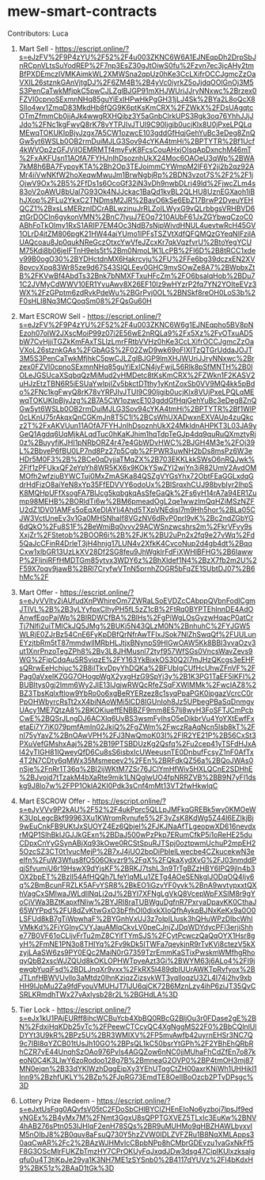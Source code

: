 # mew-smart-contracts

Contributors: Luca

1. Mart Sell - https://escript.online/?s=eJzFV%2F9P4zYU%2F52%2F4u003ZKNC6W6A1EJNEqpDh2DrpSbJnRCpnVLtsSuYodREP%2F7np3EsZ30gJtOiwS0fu%2Fzvn7ec3jcAHy2tmBfPXDEmczIVMKAimkWL2XMWSna2qpUz0hKe3CcLXifrOCCJgmcZzOaVXIL26stznkGAnVjtgDJ%2F6ZM4B%2B4yVc0iyrkZ5oJjdqOOlGnOj3M5S3PenCaTwkMfjpkC5pwCJLZglBJGP91mXHJWUriJJryNNxwc%2Brzex0FZVI0cpnoSExmnNHq85guYiExIHPwHkPgGH31jLJ4Sk%2BYa2L8oQcX8SIlo4wv1ZmqD83MkdHb8fQG9K6ptKsKmCRX%2FZWkX%2FDsUAgqtcOTmZfmmCb0jjAJk4wwgRXHQjbz3Y5aGnbClrkUPS3Rgk3oq76YhhJJjJJdo%2FNc1kgFwyQ8rK78vYTPJIvJTUI9C90Ijgib0ucjKlx8U0jPxeLPQLqMEwqTOKUKIpBjyJzgx7A5CW1ozwcE103gddGfHqjGehYuBc3eDeg8ZnQGw5yt6WSLb0OB2rmDuiMJLG3Sov94cYKA4tmHi%2BPTYTR%2Bf1Ucf4kWVOp2zGFJVilOEMRMTf4myFvK8FcsCouAHxjOIsqApDxnchM46mT%2FxAKFUsn11AOfA7FYHJnIhDsoznhUkX24Moc6OAOeU3qWp%2BWA7kM8h6BA7FypoyKTA%2Bh2Op3TEJoimmCYWmpM2lF6Y2ji2b2qz92AMr4iiVwNKfW2hoXeqwMwuJm1BrwNgbjRp%2BDN3vzot7S%2F2%2F1jOjwV9Ox%2B5%2FfDs1s6OcoGf32iN3vDh9nwbDLrj49ld%2FjwcZLm4s83oV2oAWU8bUal7G93Ok4NJJckac1BaQd1kvBL2QLHU8UznEGXaoh1iBhJXop%2FLu2YkxC2TNDmsM2JR%2BavO6kSe6EbZ17BrwP2DyeuYEHQCZ1%2BxsLsMERznlDCrABLwzinuJrRLZoILWyxG9vQLrbbgsVRHBVD6ztGrDOCIn6gykonVMN%2BnC7lyuJ7EOq7210AUbF61JxZGYbwqCzoC0ABhFoTkOImy1RxS1ARIP7EM4Oc3NdB7sNjpWivdHNUL4uevtwRcH45GV1OLrD4jtZM806pgK21HW44aiYUmo1IPFsTSZVtXdfQFQMQzGYeqNIFzjlAUAQcoau8Jp0qukNReGczOtxcYwVfeJZcxKr7qkVqzfvrU%2BtoYegYCUM75Kdi8b06jeIFTnH9els5t%2Bm0NmoL1K1LcPB%2Fl6D%2B8tRCC1xdev99B0ogO30%2BYDHctdnMX6Hakrcvju%2FU%2FFe6bg39dczxEN2XV8pvcvXpq83Wr85ze9d67S43SIQLEev0GHC9mvSOwZe8A7%2BWpbxZtB%2FKVwBf4AbdTs32Bnk7bNMXFTxuHFcZm%2FO6bsalqHob%2BDu71C2JVMyCdWWV10ER1YvuAwv8X26EF10Iz9wHYzrP2fq7YN2YOIteEVz3WX%2FzGPptm6zdRvkPdeWu%2BGrPvj0OL%2BNSkf8reOH0LoS3b%2F0sHLI8Nq3MCQoqSm08%2FQsGu60H

2. Mart ESCROW Sell - https://escript.online/?s=eJzFV%2F9P4zYU%2F52%2F4u003ZKNC6W6g1EJNEqpho5BV8pNEzoh07olW2JXscMoiP99z07i2E56wE2nRQLa9%2Fx5Xz%2FvOTxuAD5bW7CvHjjiTGZkKmFAxTSLlzLmrFRtbVVHz0hKe3CcLXifrOCCJgmcZzOaVXoL26stznkGAs%2FGbAGS%2F02ZwD9wk69oFlXITzQTGrUddaJOJT3M5S3PenCaTwkMfjhkC5pwCJLZglBJGP9lmXHJWUriJJryNNxwc%2Brzex0FZVI0cpnoSExmnNHq85guYiExICN4jyFwjL56Rlk8pSfMNTH%2B0IOLeJGSUcaXSqbqQzMjMud2vHMDetc8tKsKmCRX%2FZWkn1F2KASV2uHJzEtzTBN6R5iESUaYwIpjIZv5bkctDTthy1yKntZoxSb0VV9MQ4kk5pBdo%2FNc1kgFwyQ8rK78vYRPJIvJTUI9C90Ijgib0ucjKlx8VUjPxeLPQLqMEwqTOKUKIpBjyJzg%2B7A5CW1ozwcE103gddGfHqjGehYuBc3eDeg8ZnQGw5yt6WSLb0OB2rmDuiMJLG3Sov94cYKA4tmHi%2BPTYTR%2Bf1WIP0cLKnU75rAkqxQnCGKmJn8T5C1l%2BCsWhUXADwxnEXVAUp4zuQkcz2T%2FxAKVUun11AOfA7FYHJnIhDsoznhUkX24MkIdnAHPKT3L03JA9yGeQ1Agdq6UqMjkALqdTuc0hKaKJhim1hqTdpTeGJp4dq9quRuQXmztyRj0z%2BuyyfiKJHI1pNRbORZ4r47e4GbWDvHWC%2BJGH4M3e%2FOj39L%2BbveP6fBU0LP7nd8Pz27p5Cgb%2FPWR3uwNH2bDs8msPz6W3eHDr5M0F3%2B%2BCe0qDyjjaTMqZX%2B703EKKLkkSWsO6nRQJwk%2Flf1zPFUkxQF2eYpYh8WR5KX6x9KOkYSwZYI2wjYn3iR82UmV2AvdOMMOfh2wfziuBYWCTuj0MxZmASKa84QSZgVYGsYhx72ObtFEaGGLxdqGdrHdFizO8aiYeN8xYp35FfEDVVY6odoUx%2BlSrqxhCUJ98bvbIyr2lhpSK8MQHpUFfXsogFA7BlJcg5kqbgkqAsSfeGaQk%2Fs6yH14rA7a94ER1Zump98MEHB%2BORldTi6w%2BM6pmeadOgL2qe1wwzlmQqHZiMSzNZFU2dZ1DV01AMFs5oEqXeDIAYIi4Ahd5TXpVNEdisI7m9Hh5hor%2BLa05CJW3VctUneEv3v1Ga0MHSNhaIf8VGzNV6dRvP0prl9vK%2Bc2ndZGbYG6dQkO%2Fu8S1F%2BeWmiBq0vvv29ACWSnzwcshrs2m%2FkrVFvy9sXxjZr%2FStetob%2BOOR6i%2B%2FJK%2BU2uPn2x2fq9e27vWq%2Fd5QaJcCFinR4DrleT3jH4hnjg17LUN4v2XfkK4CvcoNup2d4gb4dt%2BqqCxw1xlbGR13UzLkXV28Df2SG8feu9JhWgklrFdFiXWHlBFHG%2B6IawwP%2FljnjRFfHMDTGm85ytvx3WDY6z%2BhXldef1N4%2BzX7fb2m2U%2F59X7oqv9jawB%2BRl7CryfwVTnN5prnhZOGR5bFqZE1SUbtDJ07%2B6hMc%2F

3. Mart Offer - https://escript.online/?s=eJyVVltv2jAUfudXnPWhireOm7ZWRaLSoEVDZcCAbppQVbnFodlCgmJTlVL%2B%2B3yLYyfpxCIhyPH5fL5zZ1cB%2FtRq0BYPTEhInnDE4AdOAnwfEqoPajWp%2BIRDWCfBA%2BlHs%2FgPiWgLOsGyzwHqacP0atCrTj7Nlfi2uiTMICkJQ5JMg%2BUKj5N43QLzM0N%2BnhuhC%2FYJGW5WLRjE0ZJrBz54CnE6FyKpDBfQrNfrAwTFIxJSok7NlZhSwqQf%2FUULunEYzjtbRm5tT87mmdwllMRbHLJtjxBNynpS9HlGwOAW5Kk8BBI3vvaOzv3ut1XnrPnzoTegZPh8%2Bv3L8JHMusnl72tyf957WfSGs0VncsWavZevs9WG%2FjpCdqAuSRSviqzE%2FY163YkBixkOS30Q2l7mJHzQKcgs3eEHFsQRrwEeHchjuc%2B8ilTkvDpyYhDQKa%2BFUbIgCUfHcUhwZFnVF%2FPag0aVxeIKZGG7OHogpWgX2yxgHzG9SpYj3y%2B1K3PG1TaEF5IKFI%2BUBItys0gj2Imm6Wy2JIE13lJgjwRWQcRfeZSqFXWlMMk%2FwcIAZ8%2BZ3TbsKqlxftlow9YbRo0o6xgBeRYERzez8c1syqPpaPGK0ipgazVcrcC0rPpOHWbyrcRsTt2xX4biNAoWMi5lCD8IGUnIoh8Jz5UPbegPBaSqDnmgvUAcy1ME7QtzA8%2BKOKiueffENBBZF9mm8E57lj8wyH3FoSFTJCmPcbCwE%2BQSrJLngDJ6ACXlq6UvBS3wsmFyIhsO5eDikbrVu4YoYXtEwfFxetaEi7Y7iK079pmfAmIn02JkiQ%2FgZWm%2FwczRaAqNcn5lsb8kT%2FnI75yYavZ%2BnOAwVPH%2FJ3NwQmoK03I%2FlR2YE21P%2B56CxSt3PXuVefGMshxAaj%2B%2B19PTSBDUzKg2Qsfq%2Fu2cep41yTSFdHJxAl42yTIGH81IQweyQfD6Cu8sS6isbxIcUWeeusnTE0DnbufFcsyZ1nF0AfTx4T2N7CDty6qMWx35Msmepev2%2FEn%2BRFdkQZ56a%2BQoJWAs0nSje%2FnRr1T36q%2BI2ijWKtM7ZSr76JClYmHfWiv5HXLQCnE2SDHhE%2BJvojd7tTzakM4bXaRte9mik1LNQglwUO4fpNRRZVB%2BB9N7yFl1dskg9J8lo7w%2FPP1OklA2KI0Pdk3sCnf4mMt13VT2fwHkwlqC

4. Mart ESCROW Offer - https://escript.online/?s=eJyVVv9P2kAU%2F52%2F4ukPprc5QLLpJMFkqGREBk5wy0KMOeWK3UpLegcBkf99963Xu1KWromRvnufe5%2F3vZsK8KdWg5Z44I6EZIkjBj9wEuCnkFB9UKtJxSUOYZ4Ez6QbjeI%2FJKJNaAfTLgeopwXD616nevdxrMQP1SlhBklJGJJkGExn%2BDaJ500wPzPkp7ERumCfkP5i1oReHE25duCDpxCnYyGSynABjXq93kOwe0RCStSpuRJTSpj0oztpwmUchuP2mpEH25OzcSZ3CT0t1vucMejP%2B7xJ4jUO2bpDiPbIelLwecbe4CZkucekwN3eeIfn%2FuW3Wfus8fO506Okvzr9%2FqX%2FQkaXydXvG%2FJ03nmddPqjSfvumjU6r19HswX9dYjsKF%2BRKJ7tshL3n9TrTgBZzHBY6IPQ9jIn4b3OX2bpET%2BzII54AfHQQh7LfeYlqMLu1ZETg4AOeSENkglJODqOQ4Ijy6q%2BmBcunFRZLK5AFvYSR8%2BkEO1iGzvYF0yvk%2BnA9wvtypxxtQXhVagCxSMlwaJWLdIINqLj2qJ%2BYI7XFNgLgVkQ8VcepWpFXSlM8r9gYoCjVWa3BZtKapxfNliw%2BYJRI8raTUBWguDgfnR7PxryaDpavKK0CthaJ65WYPpd%2FU8dZvKtwGxO3bFfhOI0dixkXIoQfhAykpBJNxKeKx9a0O0LSFUd8kB7gTiWpwhaF%2BYGnhVxUJ3z7olpILIusk3hQHuWPzDIbcWhIVMkKd%2FiYGInyCVYJauAMlqCkvLV0peCJnjZJDqWDYdycPFI3erjiShhe77B0VF61oCLljvFrTu2mZ8CYifTYmSJS%2FCytPcwczQaQqOYX1Hsr8gyH%2FmNE1PN3o8THIYq%2Fv9kDk5ITWFa7qeykjnR9rTvKVi8ctezV5kXzyjLAaSW6zs9PY0EQc2MaiN0rG7359TzrEmmKaSTixPwskmWMfhgRhoqyQbB2xscWJZQUd8kOKLOPHWTpyeAzt3Gi%2BWYM63j6ALo4%2FI9jewgbYuqjFsd%2BDLJnqXr9vxx%2FkRX5I489dbIUUrAWKTpRvfyox%2BJTLnfHBWVUvllo3aMtdz0lhnKziqzZizsvkWT3yqlloqzU3ZL4I74i2hv9xbHH9IJpMu2Za9fdFyouVMUHJT7IJU6qjCK72B6MznLzy4ihP6ziJT35QvCSRLKRmdhTWx27vAxlysb28r2L%2BGHdLA%3D

5. Tier Lock - https://escript.online/?s=eJx1kU1PAjEURff8ihcWCBuYcb4XbBQ0RBcG2BljOu3r0FDase2gE%2BN%2FdxiHqKDb25vTc%2FPeewCTCcyQC4XgNggMS22F0%2BbCQlnlUlDYYt3U9kR%2BPz5U%2BR3WMIXV%2FP5mvAwfb42uyrnEHSr3NC7Q9c7IBl8qYZCB01tUsJh10GO%2BPsQL1kC50bsrYtGPh%2F2YBhEhQRbRhCZR7vE44UnqhSzOAo976PvIs4AGQZow6nNC0jjMUhaFhCdZfEn7o87keoN0C4K3LlwY6zoRodoo128g7B%2BmneaG2OVP0%2BP4tmOH3mj87MN0ejqn%2B33dYKlWzhDqgEipXy3YEhUTqgCtZH00axrKNiWh1UHHikI1Inn9%2BzhfUKLY%2BZp%2FJpRG73EmdTE8OeIIBoOzcb2PTyDPsgc%3D

6. Lottery Prize Redeem - https://escript.online/?s=eJxtUsFqg0AQvfsV05tC2FDoSbCHlBYCIZHEnEIoNo6yzboj7lpsJf9edyNGEx%2B4yMx7M%2FNmt3GgxU8sQPPTGXVEZ5TLxIc3EuKw%2BNV4hAB276sPtn053IJHlqF2enH78SQs%2BR9uMUHMo9qHBZHAWLbyxvIM5nOIbJ8%2B0quv8aFsuQ730Y5hzZVW0IDLZVFZRu1B8NqXMLApps30aqCwAR%2Fc2%2BAzWJHMvIcCBpbNPp8hCMbrGDEvzu1vaGxNkFf5F8G3OScMlrFUKZbTmzHY7CPrOKUyFqJxqdJDw3dsg47CipIKUlxzksalgqfu0u4T3tjKpJe29ya1K3NH7ME1zSYSnb0%2B4117dYUVz%2FI4bKdxH9%2BK51z%2BAaD1tGk%3D

